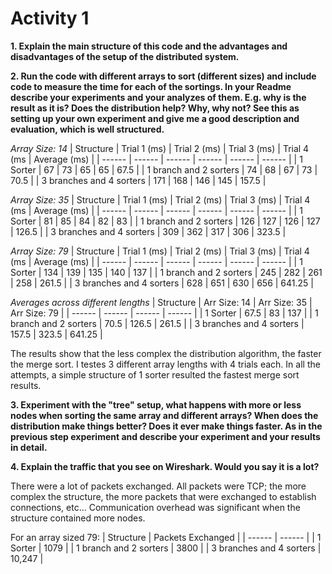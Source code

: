 # Activity 1

**1. Explain the main structure of this code and the advantages and disadvantages of the setup of the distributed system.**
  
**2. Run the code with different arrays to sort (different sizes) and include code to measure the time for each of the sortings.  In your Readme describe your experiments and your analyzes of them. E.g. why is the result as it is?  Does the distribution help? Why, why not? See this as setting up your own experiment and give me a good description and evaluation, which is well structured.**

*Array Size: 14* 
| Structure | Trial 1 (ms) | Trial 2 (ms) | Trial 3 (ms) | Trial 4 (ms | Average (ms) |
| ------ | ------ | ------ | ------ | ------ | ------ |
| 1 Sorter | 67 | 73 | 65 | 65 | 67.5 | 
| 1 branch and 2 sorters | 74 | 68 | 67 | 73 | 70.5 |
| 3 branches and 4 sorters | 171 | 168 | 146 | 145 | 157.5 |

*Array Size: 35* 
| Structure | Trial 1 (ms) | Trial 2 (ms) | Trial 3 (ms) | Trial 4 (ms | Average (ms) |
| ------ | ------ | ------ | ------ | ------ | ------ |
| 1 Sorter | 81 | 85 | 84  | 82  | 83 | 
| 1 branch and 2 sorters | 126 | 127 | 126 | 127  | 126.5 |
| 3 branches and 4 sorters | 309 | 362 | 317 | 306 | 323.5 |

*Array Size: 79* 
| Structure | Trial 1 (ms) | Trial 2 (ms) | Trial 3 (ms) | Trial 4 (ms | Average (ms) |
| ------ | ------ | ------ | ------ | ------ | ------ |
| 1 Sorter | 134 | 139 | 135 | 140 | 137 | 
| 1 branch and 2 sorters | 245 | 282 | 261 | 258 | 261.5 |
| 3 branches and 4 sorters | 628 | 651 | 630 | 656 | 641.25 |

*Averages across different lengths*
| Structure | Arr Size: 14 | Arr Size: 35 | Arr Size: 79 |
| ------ | ------ | ------ | ------ |
| 1 Sorter | 67.5 | 83 | 137 | 
| 1 branch and 2 sorters | 70.5 | 126.5 | 261.5 |
| 3 branches and 4 sorters | 157.5 | 323.5 | 641.25 |

The results show that the less complex the distribution algorithm, the faster the merge sort.  I testes 3 different array lengths with 4 trials each. In all the attempts, a simple structure of 1 sorter resulted the fastest merge sort results.

**3. Experiment with the "tree" setup, what happens with more or less nodes when sorting the same array and different arrays?  When does the distribution make things better? Does it ever make things faster. As in the previous step experiment and describe your experiment and your results in detail.**

**4. Explain the traffic that you see on Wireshark. Would you say it is a lot?**

There were a lot of packets exchanged. All packets were TCP; the more complex the structure, the more packets that were exchanged to establish connections, etc... Communication overhead was significant when the structure contained more nodes.

For an array sized 79:
| Structure | Packets Exchanged |
| ------ | ------ |
| 1 Sorter | 1079 |
| 1 branch and 2 sorters | 3800 |
| 3 branches and 4 sorters | 10,247 | 


